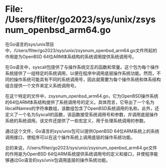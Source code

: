 # File: /Users/fliter/go2023/sys/unix/zsysnum_openbsd_arm64.go

在Go语言的sys/unix项目中，/Users/fliter/go2023/sys/unix/zsysnum_openbsd_arm64.go文件所起的作用是为OpenBSD 64位ARM体系结构的系统调用提供系统调用号。

在Go语言中，syscall包提供了与操作系统交互的函数和常量。这个包为每个操作系统提供了一组特定的系统调用，以便在程序中调用底层操作系统功能。然而，不同的操作系统可能具有不同的系统调用号，因此就需要为每个操作系统和体系结构组合提供一个文件来定义系统调用号。

在这个特定的文件中，zsysnum_openbsd_arm64.go，它为OpenBSD操作系统的64位ARM体系结构提供了系统调用号的定义。具体而言，它导出了一个名为libcallNames的字符串数组，该数组包含了OpenBSD系统调用的名称。此外，还定义了一个名为Syscall的函数，该函数接受系统调用号和参数，并调用底层操作系统的系统调用。该文件还提供了一些宏定义，用于处理系统调用的参数。

通过这个文件，Go语言的sys/unix包可以提供OpenBSD 64位ARM系统上的系统调用接口，使程序可以在这个操作系统上调用底层的操作系统功能。

总的来说，/Users/fliter/go2023/sys/unix/zsysnum_openbsd_arm64.go文件的作用是为OpenBSD 64位ARM系统提供系统调用号的定义和接口，并使程序能够通过Go语言的sys/unix包调用底层的操作系统功能。


